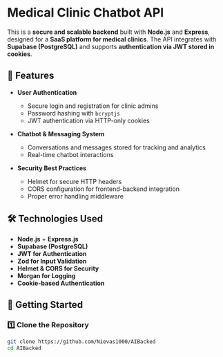 # Medical Clinic Chatbot API

This is a **secure and scalable backend** built with **Node.js** and **Express**, designed for a **SaaS platform for medical clinics**. The API integrates with **Supabase (PostgreSQL)** and supports **authentication via JWT stored in cookies**.

## 🚀 Features
- **User Authentication**
  - Secure login and registration for clinic admins
  - Password hashing with `bcryptjs`
  - JWT authentication via HTTP-only cookies

- **Chatbot & Messaging System**
  - Conversations and messages stored for tracking and analytics
  - Real-time chatbot interactions

- **Security Best Practices**
  - Helmet for secure HTTP headers
  - CORS configuration for frontend-backend integration
  - Proper error handling middleware

## 🛠️ Technologies Used
- **Node.js** + **Express.js**
- **Supabase (PostgreSQL)**
- **JWT for Authentication**
- **Zod for Input Validation**
- **Helmet & CORS for Security**
- **Morgan for Logging**
- **Cookie-based Authentication**

## 📌 Getting Started

### 1️⃣ **Clone the Repository**
```bash
git clone https://github.com/Nievas1000/AIBacked
cd AIBacked

